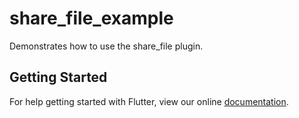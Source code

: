 # share_file_example

Demonstrates how to use the share_file plugin.

## Getting Started

For help getting started with Flutter, view our online
[documentation](https://flutter.io/).

